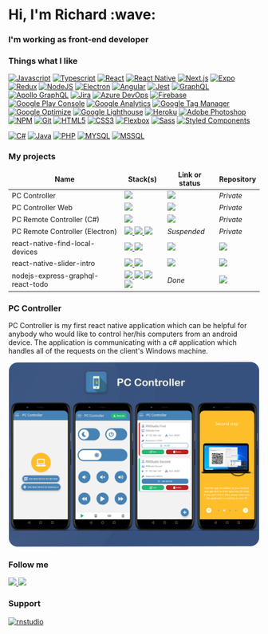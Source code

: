 <h1>Hi, I'm Richard :wave:</h1>
<h3>I'm working as front-end developer</h3>

<h3>Things what I like</h3>

[![Javascript](https://img.shields.io/badge/-Javascript-F7DF1E?style=flat&logo=javascript&logoColor=FFF)](https://www.javascript.com/)
[![Typescript](https://img.shields.io/badge/-Typescript-3178C6?style=flat&logo=typescript&logoColor=FFF)](https://www.typescriptlang.org/)
[![React](https://img.shields.io/badge/-React-61DAFB?style=flat&logo=react&logoColor=FFF)](https://reactjs.org/)
[![React Native](https://img.shields.io/badge/-React_Native-61DAFB?style=flat&logo=react&logoColor=FFF)](https://reactnative.dev/)
[![Next.js](https://img.shields.io/badge/-Next.js-000?style=flat&logo=next.js&logoColor=FFF)](https://nextjs.org/)
[![Expo](https://img.shields.io/badge/-Expo-000020?style=flat&logo=expo&logoColor=FFF)](https://expo.io/)
[![Redux](https://img.shields.io/badge/-Redux-764ABC?style=flat&logo=redux&logoColor=FFF)](https://redux.js.org/)
[![NodeJS](https://img.shields.io/badge/-Node.js-339933?style=flat&logo=node.js&logoColor=FFF)](https://nodejs.org/)
[![Electron](https://img.shields.io/badge/-Electron-47848F?style=flat&logo=electron&logoColor=FFF)](https://www.electronjs.org/)
[![Angular](https://img.shields.io/badge/-Angular-DD0031?style=flat&logo=angular&logoColor=FFF)](https://angular.io/)
[![Jest](https://img.shields.io/badge/-Jest-C21325?style=flat&logo=jest&logoColor=FFF)](https://jestjs.io/)
[![GraphQL](https://img.shields.io/badge/-GraphQL-E10098?style=flat&logo=graphql&logoColor=FFF)](https://graphql.org/)
[![Apollo GraphQL](https://img.shields.io/badge/-Apollo_GraphQL-311C87?style=flat&logo=apollo-graphql&logoColor=FFF)](https://www.apollographql.com/)
[![Jira](https://img.shields.io/badge/-Jira-0052CC?style=flat&logo=jira-software&logoColor=FFF)](https://www.atlassian.com/hu/software/jira)
[![Azure DevOps](https://img.shields.io/badge/-Azure_DevOps-0078D7?style=flat&logo=azuredevops&logoColor=FFF)](https://azure.microsoft.com/en-us/services/devops/?nav=min)
[![Firebase](https://img.shields.io/badge/-Firebase-FFCA28?style=flat&logo=firebase&logoColor=FFF)](https://firebase.google.com/)
[![Google Play Console](https://img.shields.io/badge/-Google_Play_Console-414141?style=flat&logo=google-play&logoColor=FFF)](https://play.google.com/console/about/)
[![Google Analytics](https://img.shields.io/badge/-Google_Analytics-E37400?style=flat&logo=google-analytics&logoColor=FFF)](https://marketingplatform.google.com/about/analytics/)
[![Google Tag Manager](https://img.shields.io/badge/-Google_Tag_Manager-246FD8?style=flat&logo=google-tag-manager&logoColor=FFF)](https://marketingplatform.google.com/about/tag-manager/)
[![Google Optimize](https://img.shields.io/badge/-Google_Optimize-B366F6?style=flat&logo=google-optimize&logoColor=FFF)](https://marketingplatform.google.com/about/optimize/)
[![Google Lighthouse](https://img.shields.io/badge/-Google_Lighthouse-F44B21?style=flat&logo=lighthouse&logoColor=FFF)](https://developers.google.com/web/tools/lighthouse)
[![Heroku](https://img.shields.io/badge/-Heroku-430098?style=flat&logo=heroku&logoColor=FFF)](https://www.heroku.com/)
[![Adobe Photoshop](https://img.shields.io/badge/-Adobe_Photoshop-31A8FF?style=flat&logo=adobe-photoshop&logoColor=FFF)](https://www.adobe.com/products/photoshop.html)
[![NPM](https://img.shields.io/badge/-NPM-CB3837?style=flat&logo=npm&logoColor=FFF)](https://www.npmjs.com/)
[![Git](https://img.shields.io/badge/-Git-F05032?style=flat&logo=git&logoColor=FFF)](https://git-scm.com/)
[![HTML5](https://img.shields.io/badge/-HTML5-E34F26?style=flat&logo=html5&logoColor=FFF)](https://www.w3schools.com/html/)
[![CSS3](https://img.shields.io/badge/-CSS3-157286?style=flat&logo=css3&logoColor=FFF)](https://www.w3schools.com/css/)
[![Flexbox](https://img.shields.io/badge/-Flexbox-157286?style=flat&logo=css3&logoColor=FFF)](https://css-tricks.com/snippets/css/a-guide-to-flexbox/)
[![Sass](https://img.shields.io/badge/-Sass-CC6699?style=flat&logo=sass&logoColor=FFF)](https://sass-lang.com/)
[![Styled Components](https://img.shields.io/badge/-Styled_Components-DB7093?style=flat&logo=styled-components&logoColor=FFF)](https://styled-components.com/)

[![C#](https://img.shields.io/badge/-C%23-239120?style=flat&logo=c-sharp&logoColor=white&logoColor=FFF)](https://docs.microsoft.com/en-us/dotnet/csharp/)
[![Java](https://img.shields.io/badge/-Java-007396?style=flat&logo=java&logoColor=FFF)](https://www.java.com/en/)
[![PHP](https://img.shields.io/badge/-PHP-777BB4?style=flat&logo=php&logoColor=FFF)](https://www.php.net/)
[![MYSQL](https://img.shields.io/badge/-MySQL-4479A1?style=flat&logo=mysql&logoColor=FFF)](https://www.mysql.com/)
[![MSSQL](https://img.shields.io/badge/-MSSQL-CC2927?style=flat&logo=microsoft-sql-server&logoColor=FFF)](https://en.wikipedia.org/wiki/Microsoft_SQL_Server)

<h3>My projects</h3>
<table>
  <thead align="center">
    <tr>
      <td><b>Name</b></td>
      <td><b>Stack(s)</b></td>
      <td><b>Link or status</b></td>
      <td><b>Repository</b></td>
    </tr>
  </thead>
  <tbody>
    <tr>
      <td>PC Controller</td>
      <td>
        <a href="https://reactnative.dev/">
          <img src="https://img.shields.io/badge/-React_Native-61DAFB?style=flat&logo=react&logoColor=FFF" />
        </a>
      </td>
      <td>
         <a href="https://play.google.com/store/apps/details?id=com.pccontroller">
          <img src="https://img.shields.io/badge/-Google_Play-414141?style=flat&logo=google-play&logoColor=FFF" />
        </a>
      </td>
      <td><i>Private</i></td>
    </tr>
    <tr>
      <td>PC Controller Web</td>
      <td>
        <a href="https://reactjs.org/">
          <img src="https://img.shields.io/badge/-React-61DAFB?style=flat&logo=react&logoColor=FFF" />
        </a>
      </td>
      <td>
         <a href="https://pccontroller.rnstudio.hu/">
          <img src="https://img.shields.io/badge/-Website-000?style=flat" />
        </a>
      </td>
      <td><i>Private</i></td>
    </tr>
    <tr>
      <td>PC Remote Controller (C#)</td>
      <td>
        <a href="https://docs.microsoft.com/en-us/dotnet/csharp/">
          <img src="https://img.shields.io/badge/-C%23-239120?style=flat&logo=c-sharp&logoColor=white&logoColor=FFF" />
        </a>
      </td>
      <td>
         <a href="https://pccontroller.rnstudio.hu/">
          <img src="https://img.shields.io/badge/-Available_on_the_website-000?style=flat" />
        </a>
      </td>
      <td><i>Private</i></td>
    </tr>
    <tr>
      <td>PC Remote Controller (Electron)</td>
      <td>
        <a href="https://www.electronjs.org/">
          <img src="https://img.shields.io/badge/-Electron-47848F?style=flat&logo=electron&logoColor=FFF" />
        </a>
        <a href="https://nodejs.org/">
          <img src="https://img.shields.io/badge/-Node.js-339933?style=flat&logo=node.js&logoColor=FFF" />
        </a>
        <a href="https://reactjs.org/">
          <img src="https://img.shields.io/badge/-React-61DAFB?style=flat&logo=react&logoColor=FFF" />
        </a>
      </td>
      <td>
        <i>Suspended</i>
      </td>
      <td><i>Private</i></td>
    </tr>
    <tr>
      <td>react-native-find-local-devices</td>
      <td>
          <a href="https://reactnative.dev/">
            <img src="https://img.shields.io/badge/-React_Native-61DAFB?style=flat&logo=react&logoColor=FFF" />
          </a>
          <a href="https://www.java.com/">
            <img src="https://img.shields.io/badge/-Java-007396?style=flat&logo=java&logoColor=FFF" />
          </a>
      </td>
      <td>
         <a href="https://www.npmjs.com/package/react-native-find-local-devices">
          <img src="https://img.shields.io/badge/-NPM-CB3837?style=flat&logo=npm&logoColor=FFF" />
        </a>
      </td>
      <td>
        <a href="https://github.com/RichardRNStudio/react-native-find-local-devices">
          <img src="https://img.shields.io/badge/-Github-181717?style=flat&logo=github&logoColor=FFF" />
        </a>
      </td>
    </tr>
    <tr>
      <td>react-native-slider-intro</td>
      <td>
          <a href="https://reactnative.dev/">
            <img src="https://img.shields.io/badge/-React_Native-61DAFB?style=flat&logo=react&logoColor=FFF" />
          </a>
          <a href="https://www.typescriptlang.org/">
            <img src="https://img.shields.io/badge/-Typescript-3178C6?style=flat&logo=typescript&logoColor=FFF" />
          </a>
      </td>
      <td>
         <a href="https://www.npmjs.com/package/react-native-slider-intro">
          <img src="https://img.shields.io/badge/-NPM-CB3837?style=flat&logo=npm&logoColor=FFF" />
        </a>
      </td>
      <td>
        <a href="https://github.com/RichardRNStudio/react-native-slider-intro">
          <img src="https://img.shields.io/badge/-Github-181717?style=flat&logo=github&logoColor=FFF" />
        </a>
      </td>
    </tr>
    <tr>
      <td>nodejs-express-graphql-react-todo</td>
      <td>
          <a href="https://nodejs.org/">
            <img src="https://img.shields.io/badge/-Node.js-339933?style=flat&logo=node.js&logoColor=FFF" />
          </a>
        <a href="https://graphql.org/">
            <img src="https://img.shields.io/badge/-GraphQL-E10098?style=flat&logo=graphql&logoColor=FFF" />
          </a>
        <a href="https://www.apollographql.com/">
            <img src="https://img.shields.io/badge/-Apollo_GraphQL-311C87?style=flat&logo=apollo-graphql&logoColor=FFF" />
          </a>
        <a href="https://reactjs.org/">
            <img src="https://img.shields.io/badge/-React-61DAFB?style=flat&logo=react&logoColor=FFF" />
          </a>
      </td>
      <td>
        <i>Done</i>
      </td>
      <td>
        <a href="https://github.com/RichardRNStudio/nodejs-express-graphql-react-todo">
          <img src="https://img.shields.io/badge/-Github-181717?style=flat&logo=github&logoColor=FFF" />
        </a>
      </td>
    </tr>
  </tbody>
</table>

<h3>PC Controller</h3>
<p>PC Controller is my first react native application which can be helpful for anybody who would like to control her/his computers from an android device. The application is communicating with a c# application which handles all of the requests on the client's Windows machine.</p>

<a href="https://pccontroller.rnstudio.hu/">
  <img src="https://github.com/RichardRNStudio/RichardRNStudio/blob/main/mockups.png?raw=true" />
</a>

<h3>Follow me</h3>
<a href="https://www.linkedin.com/in/nagy-rich%C3%A1rd-3363a9140/">
  <img src="https://img.shields.io/badge/-LINKEDIN-blue?style=for-the-badge&logo=linkedin&logoColor=white"/>
</a>
<a href="https://github.com/RichardRNStudio">
  <img src="https://img.shields.io/badge/-Github-181717?style=for-the-badge&logo=github&logoColor=FFF"/>
</a>

<h3>Support</h3>
<a href="https://www.buymeacoffee.com/rnstudio"> 
  <img align="center" src="https://cdn.buymeacoffee.com/buttons/v2/default-yellow.png" height="40" width="180" alt="rnstudio" />
</a>
